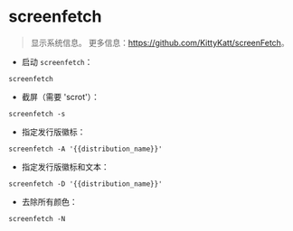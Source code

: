 # screenfetch

> 显示系统信息。
> 更多信息：<https://github.com/KittyKatt/screenFetch>。

- 启动 `screenfetch`：

`screenfetch`

- 截屏（需要 'scrot'）：

`screenfetch -s`

- 指定发行版徽标：

`screenfetch -A '{{distribution_name}}'`

- 指定发行版徽标和文本：

`screenfetch -D '{{distribution_name}}'`

- 去除所有颜色：

`screenfetch -N`